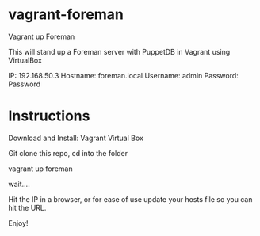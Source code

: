 # vagrant-foreman
Vagrant up Foreman

This will stand up a Foreman server with PuppetDB in Vagrant using VirtualBox

IP: 192.168.50.3
Hostname: foreman.local
Username: admin
Password: Password

# Instructions

Download and Install:
Vagrant
Virtual Box

Git clone this repo, cd into the folder

vagrant up foreman

wait....

Hit the IP in a browser, or for ease of use update your hosts file so you can hit the URL.

Enjoy!
